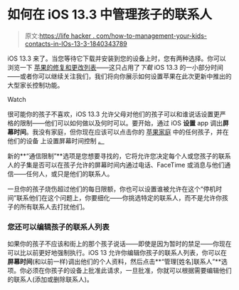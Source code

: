 # 如何在 iOS 13.3 中管理孩子的联系人

> 原文:[https://life hacker . com/how-to-management-your-kids-contacts-in-IOs-13-3-1840343789](https://lifehacker.com/how-to-manage-your-kids-contacts-in-ios-13-3-1840343789)

iOS 13.3 来了。当您等待它下载并安装到您的设备上时，您有两种选择。你可以浏览一下 [苹果的修复和更改列表](https://support.apple.com/en-us/HT210393#133)——这只占用了*下载* iOS 13.3 的一小部分时间——或者你可以继续关注我们，我们将向你展示如何设置苹果在此次更新中推出的大型家长控制功能。

Watch

很可能你的孩子不喜欢，iOS 13.3 允许父母对他们的孩子可以和谁说话设置更严格的限制——他们可以如何做以及何时可以。要开始，通过 iOS **设置** app 调出**屏幕时间**。我没有家庭，但你现在应该可以点击你的 [苹果家庭](https://support.apple.com/en-us/HT201088) 中的任何孩子，并在他们的设备 上设置屏幕时间控制 [。](https://support.apple.com/en-us/HT208982)

新的**“通信限制”**选项是您想要寻找的，它将允许您决定每个人或您孩子的联系人的子集是否可以在孩子允许的屏幕时间内通过电话、FaceTime 或消息与他们通信——任何人，或只是他们的联系人。

一旦你的孩子烧伤超过他们的每日限额，你也可以设置谁被允许在这个“停机时间”联系他们在这个问题上，你要细化——你挑选特定的联系人，而不是允许你孩子的所有联系人去打扰他们。

### 您还可以编辑孩子的联系人列表

如果你的孩子不应该和街上的那个孩子说话——即使是因为暂时的禁足——你现在可以比以前更好地强制执行。iOS 13 允许你编辑你孩子的联系人列表，你可以在**屏幕时间**(和以前一样)调出他们的个人资料，然后点击**“管理[姓名]联系人”**选项。你必须在你孩子的设备上批准此请求，一旦批准，你就可以根据需要编辑他们的联系人(添加或删除联系人)。